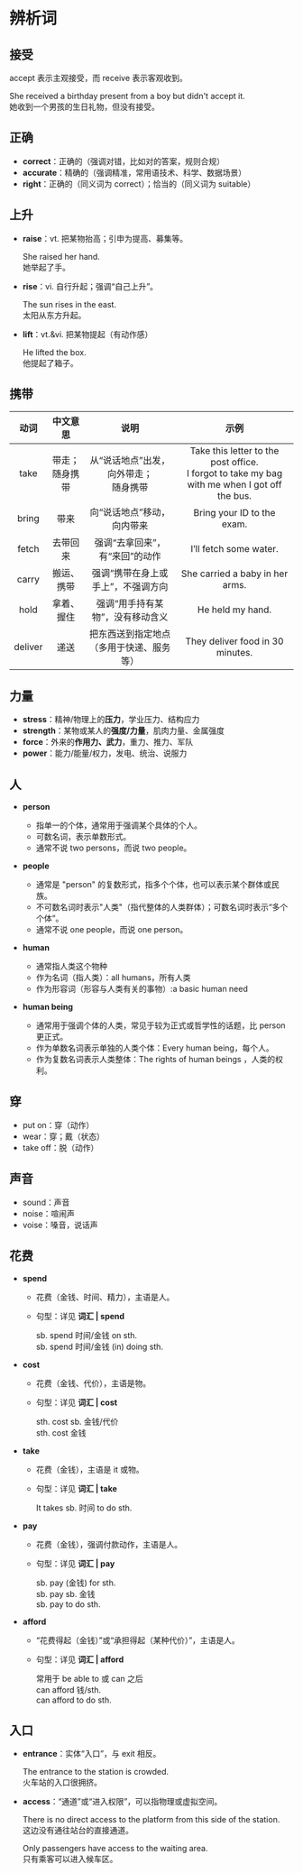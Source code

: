 # 辨析词

## 接受

accept 表示主观接受，而 receive 表示客观收到。

She received a birthday present from a boy but didn't accept it.  
她收到一个男孩的生日礼物，但没有接受。

## 正确

- **correct**：正确的（强调对错，比如对的答案，规则合规）
- **accurate**：精确的（强调精准，常用语技术、科学、数据场景）
- **right**：正确的（同义词为 correct）；恰当的（同义词为 suitable）

## 上升

- **raise**：vt. 把某物抬高；引申为提高、募集等。

    She raised her hand.  
    她举起了手。

- **rise**：vi. 自行升起；强调“自己上升”。

    The sun rises in the east.  
    太阳从东方升起。

- **lift**：vt.&vi. 把某物提起（有动作感）

    He lifted the box.  
    他提起了箱子。

## 携带

| 动词 | 中文意思 | 说明 | 示例 |
| :---: | :---: | :---: | :---: |
| take | 带走；<br>随身携带 | 从“说话地点”出发，向外带走；<br>随身携带 | Take this letter to the post office.<br>I forgot to take my bag with me when I got off the bus. |
| bring | 带来 | 向“说话地点”移动，向内带来 | Bring your ID to the exam. |
| fetch | 去带回来 | 强调“去拿回来”，有“来回”的动作 | I’ll fetch some water. |
| carry | 搬运、携带 | 强调“携带在身上或手上”，不强调方向 | She carried a baby in her arms. |
| hold | 拿着、握住 | 强调“用手持有某物”，没有移动含义 | He held my hand. |
| deliver | 递送 | 把东西送到指定地点（多用于快递、服务等） | They deliver food in 30 minutes. |

## 力量

- **stress**：精神/物理上的**压力**，学业压力、结构应力
- **strength**：某物或某人的**强度/力量**，肌肉力量、金属强度
- **force**：外来的**作用力、武力**，重力、推力、军队
- **power**：能力/能量/权力，发电、统治、说服力

## 人

- **person**
    - 指单一的个体，通常用于强调某个具体的个人。
    - 可数名词，表示单数形式。
    - 通常不说 two persons，而说 two people。
- **people**
    - 通常是 "person" 的复数形式，指多个个体，也可以表示某个群体或民族。
    - 不可数名词时表示"人类"（指代整体的人类群体）；可数名词时表示“多个个体”。
    - 通常不说 one people，而说 one person。

- **human**
    - 通常指人类这个物种
    - 作为名词（指人类）：all humans，所有人类
    - 作为形容词（形容与人类有关的事物）:a basic human need

- **human being**
    - 通常用于强调个体的人类，常见于较为正式或哲学性的话题，比 person 更正式。
    - 作为单数名词表示单独的人类个体：Every human being，每个人。
    - 作为复数名词表示人类整体：The rights of human beings ，人类的权利。

## 穿

- put on：穿（动作）
- wear：穿；戴（状态）
- take off：脱（动作）

## 声音

- sound：声音
- noise：喧闹声
- voise：嗓音，说话声

## 花费

- **spend**

    - 花费（金钱、时间、精力），主语是人。
    - 句型：详见 **词汇 | spend**

        sb. spend 时间/金钱 on sth.  
        sb. spend 时间/金钱 (in) doing sth.

- **cost**

    - 花费（金钱、代价），主语是物。
    - 句型：详见 **词汇 | cost**

        sth. cost sb. 金钱/代价  
        sth. cost 金钱

- **take**

    - 花费（金钱），主语是 it 或物。
    - 句型：详见 **词汇 | take**

        It takes sb. 时间 to do sth.

- **pay**

    - 花费（金钱），强调付款动作，主语是人。
    - 句型：详见 **词汇 | pay**

        sb. pay (金钱) for sth.  
        sb. pay sb. 金钱  
        sb. pay to do sth.

- **afford**

    - “花费得起（金钱）”或“承担得起（某种代价）”，主语是人。
    - 句型：详见 **词汇 | afford**

        常用于 be able to 或 can 之后  
        can afford 钱/sth.  
        can afford to do sth.

## 入口

- **entrance**：实体“入口”，与 exit 相反。

    The entrance to the station is crowded.  
    火车站的入口很拥挤。

- **access**：“通道”或“进入权限”，可以指物理或虚拟空间。

    There is no direct access to the platform from this side of the station.  
    这边没有通往站台的直接通道。

    Only passengers have access to the waiting area.  
    只有乘客可以进入候车区。